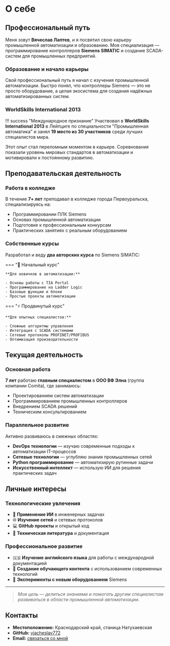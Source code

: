 # О себе

## Профессиональный путь

Меня зовут **Вячеслав Лаптев**, и я посвятил свою карьеру промышленной автоматизации и образованию. Моя специализация — программирование контроллеров **Siemens SIMATIC** и создание SCADA-систем для промышленных предприятий.

### Образование и начало карьеры

Свой профессиональный путь я начал с изучения промышленной автоматизации. Быстро понял, что контроллеры Siemens — это не просто оборудование, а целая экосистема для создания надёжных автоматизированных систем.

### WorldSkills International 2013

!!! success "Международное признание"
    Участвовал в **WorldSkills International 2013** в Лейпциге по специальности "Промышленная автоматика" и занял **19 место из 30 участников** среди лучших специалистов мира.

Этот опыт стал переломным моментом в карьере. Соревнования показали уровень мировых стандартов в автоматизации и мотивировали к постоянному развитию.

## Преподавательская деятельность

### Работа в колледже

В течение **7+ лет** преподавал в колледже города Первоуральска, специализируясь на:

- Программировании ПЛК Siemens
- Основах промышленной автоматизации  
- Подготовке к профессиональным конкурсам
- Практических занятиях с реальным оборудованием

### Собственные курсы

Разработал и веду **два авторских курса** по Siemens SIMATIC:

=== "🎯 Начальный курс"
    
    **Для новичков в автоматизации:**
    
    - Основы работы с TIA Portal
    - Программирование на Ladder Logic
    - Базовые функции и блоки
    - Простые проекты автоматизации

=== "⚡ Продвинутый курс"
    
    **Для опытных специалистов:**
    
    - Сложные алгоритмы управления
    - Интеграция с SCADA системами
    - Сетевые протоколы PROFINET/PROFIBUS
    - Оптимизация производительности

## Текущая деятельность

### Основная работа

**7 лет** работаю **главным специалистом** в **ООО ВФ Элна** (группа компании Comita), где занимаюсь:

- Проектированием систем автоматизации
- Программированием промышленных контроллеров
- Внедрением SCADA решений
- Техническим консультированием

### Параллельное развитие

Активно развиваюсь в смежных областях:

- **DevOps технологии** — изучаю современные подходы к автоматизации IT-процессов
- **Сетевые технологии** — углубляю знания промышленных сетей
- **Python программирование** — автоматизирую рутинные задачи
- **Искусственный интеллект** — использую ИИ для решения практических задач

## Личные интересы

### Технологические увлечения

- 🤖 **Применение ИИ** в инженерных задачах
- 🌐 **Изучение сетей** и сетевых протоколов
- 💻 **GitHub проекты** и открытый код
- 📖 **Техническая литература** и документация

### Профессиональное развитие

- 🇬🇧 **Изучение английского языка** для работы с международной документацией
- 🎥 **Создание обучающего контента** с использованием современных технологий
- 🔧 **Эксперименты с новым оборудованием** Siemens

---

> *Моя цель — делиться знаниями и помогать другим специалистам развиваться в области промышленной автоматизации.*

## Контакты

- **Местоположение:** Краснодарский край, станица Натухаевская
- **GitHub:** [vjacheslav772](https://github.com/vjacheslav772)
- **Email:** [связаться со мной](../contacts.md)
